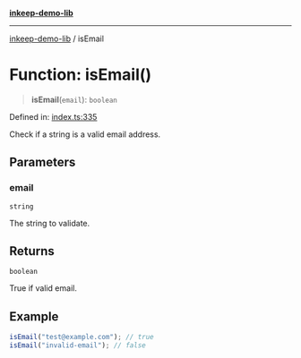 [**inkeep-demo-lib**](../README.md)

***

[inkeep-demo-lib](../globals.md) / isEmail

# Function: isEmail()

> **isEmail**(`email`): `boolean`

Defined in: [index.ts:335](https://github.com/araujota/inkeep-demo-lib/blob/8045ed22acf532ebed8d31418c5f9a18d1adef5d/src/index.ts#L335)

Check if a string is a valid email address.

## Parameters

### email

`string`

The string to validate.

## Returns

`boolean`

True if valid email.

## Example

```ts
isEmail("test@example.com"); // true
isEmail("invalid-email"); // false
```
